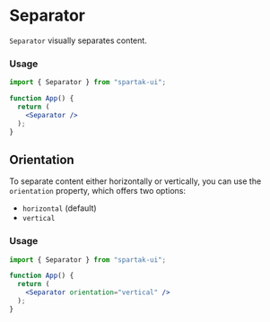 # Separator

`Separator` visually separates content.

### Usage

```jsx
import { Separator } from "spartak-ui";

function App() {
  return (
    <Separator />
  );
}
```

## Orientation

To separate content either horizontally or vertically, you can use the `orientation` property, which offers two options:

- `horizontal` (default)
- `vertical`

### Usage

```jsx
import { Separator } from "spartak-ui";

function App() {
  return (
    <Separator orientation="vertical" />
  );
}
```
